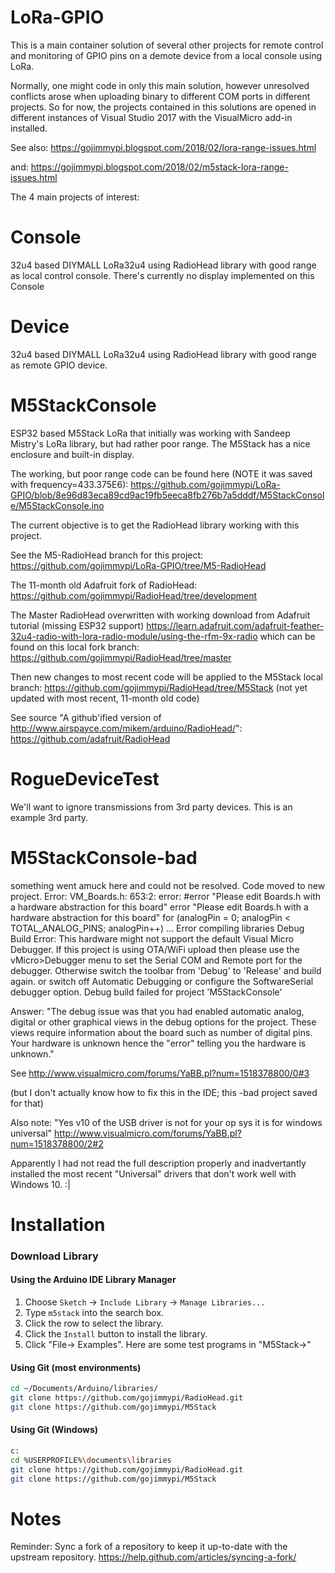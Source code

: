# LoRa-GPIO
This is a main container solution of several other projects for remote control
and monitoring of GPIO pins on a demote device from a local console using LoRa.

Normally, one might code in only this main solution, however unresolved conflicts
arose when uploading binary to different COM ports in different projects.
So for now, the projects contained in this solutions are opened in different
instances of Visual Studio 2017 with the VisualMicro add-in installed.

See also: https://gojimmypi.blogspot.com/2018/02/lora-range-issues.html

and: https://gojimmypi.blogspot.com/2018/02/m5stack-lora-range-issues.html

The 4 main projects of interest:

# Console
32u4 based DIYMALL LoRa32u4 using RadioHead library with good range as local control console.
There's currently no display implemented on this Console

# Device
32u4 based DIYMALL LoRa32u4 using RadioHead library with good range as remote GPIO device.

# M5StackConsole
ESP32 based M5Stack LoRa that initially was working with Sandeep Mistry's LoRa library, but
had rather poor range. The M5Stack has a nice enclosure and built-in display.

The working, but poor range code can be found here (NOTE it was saved with frequency=433.375E6):
https://github.com/gojimmypi/LoRa-GPIO/blob/8e96d83eca89cd9ac19fb5eeca8fb276b7a5dddf/M5StackConsole/M5StackConsole.ino

The current objective is to get the RadioHead library working with this project.

See the M5-RadioHead branch for this project: https://github.com/gojimmypi/LoRa-GPIO/tree/M5-RadioHead

The 11-month old Adafruit fork of RadioHead: https://github.com/gojimmypi/RadioHead/tree/development

The Master RadioHead overwritten with working download from Adafruit tutorial (missing ESP32 support)
https://learn.adafruit.com/adafruit-feather-32u4-radio-with-lora-radio-module/using-the-rfm-9x-radio
which can be found on this local fork branch:  https://github.com/gojimmypi/RadioHead/tree/master

Then new changes to most recent code will be applied to the M5Stack local branch: https://github.com/gojimmypi/RadioHead/tree/M5Stack (not yet updated with most recent, 11-month old code)

See source "A github'ified version of http://www.airspayce.com/mikem/arduino/RadioHead/":
https://github.com/adafruit/RadioHead

# RogueDeviceTest
We'll want to ignore transmissions from 3rd party devices. This is an example 3rd party.



# M5StackConsole-bad
something went amuck here and could not be resolved. Code moved to new project.
Error:
VM_Boards.h: 653:2: error: #error "Please edit Boards.h with a hardware abstraction for this board"
   error "Please edit Boards.h with a hardware abstraction for this board"
   for (analogPin = 0; analogPin < TOTAL_ANALOG_PINS; analogPin++)
...
Error compiling libraries
   Debug Build Error: This hardware might not support the default Visual Micro Debugger.
	If this project is using OTA/WiFi upload then please use the vMicro>Debugger menu to set the Serial COM and Remote port for the debugger.
	Otherwise switch the toolbar from 'Debug' to 'Release' and build again.
		or switch off Automatic Debugging
		or configure the SoftwareSerial debugger option.
Debug build failed for project 'M5StackConsole' 

Answer:
"The debug issue was that you had enabled automatic analog, digital or other graphical views in the debug options for the project. These views require information about the board such as number of digital pins. Your hardware is unknown hence the "error" telling you the hardware is unknown."

See http://www.visualmicro.com/forums/YaBB.pl?num=1518378800/0#3

(but I don't actually know how to fix this in the IDE; this -bad project saved for that)

Also note: "Yes v10 of the USB driver is not for your op sys it is for windows universal"
http://www.visualmicro.com/forums/YaBB.pl?num=1518378800/2#2

Apparently I had not read the full description properly and inadvertantly installed the most recent "Universal" drivers that don't work well with Windows 10.  :|

# Installation

### Download Library

#### Using the Arduino IDE Library Manager

1. Choose ```Sketch``` -> ```Include Library``` -> ```Manage Libraries...```
2. Type ```m5stack``` into the search box.
3. Click the row to select the library.
4. Click the ```Install``` button to install the library.
5. Click "File-> Examples". Here are some test programs in "M5Stack->"

#### Using Git (most environments)
```sh
cd ~/Documents/Arduino/libraries/
git clone https://github.com/gojimmypi/RadioHead.git
git clone https://github.com/gojimmypi/M5Stack
```

#### Using Git (Windows)
```sh
c:
cd %USERPROFILE%\documents\libraries
git clone https://github.com/gojimmypi/RadioHead.git
git clone https://github.com/gojimmypi/M5Stack
```


# Notes
Reminder: Sync a fork of a repository to keep it up-to-date with the upstream repository.
https://help.github.com/articles/syncing-a-fork/